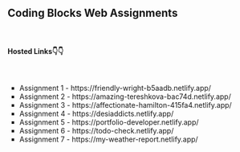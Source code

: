 <h2>Coding Blocks Web Assignments</h2>
<br>
<h4>Hosted Links👇👇</h4>
<br>
<ul type="square">
<li>Assignment 1 - <span>https://friendly-wright-b5aadb.netlify.app/</span></li>
<li>Assignment 2 - <span>https://amazing-tereshkova-bac74d.netlify.app/</span></li>
<li>Assignment 3 - <span>https://affectionate-hamilton-415fa4.netlify.app/</span></li>
<li>Assignment 4 - <span>https://desiaddicts.netlify.app/</span></li>
<li>Assignment 5 - <span>https://portfolio-developer.netlify.app/</span></li>
<li>Assignment 6 - <span>https://todo-check.netlify.app/</span></li>
  <li>Assignment 7 - <span>https://my-weather-report.netlify.app/</span></li>
</ul>
